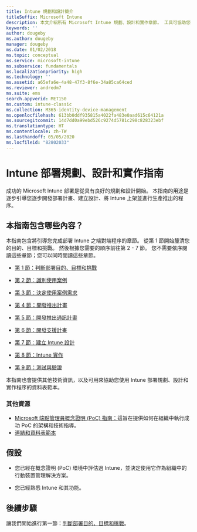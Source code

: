 ```yaml
---
title: Intune 規劃和設計簡介
titleSuffix: Microsoft Intune
description: 本文介紹所有 Microsoft Intune 規劃、設計和實作章節。 工具可協助您判斷目的、使用案例和需求、建立推出和通訊計劃、支援、測試和驗證計劃。
keywords: ''
author: dougeby
ms.author: dougeby
manager: dougeby
ms.date: 01/02/2018
ms.topic: conceptual
ms.service: microsoft-intune
ms.subservice: fundamentals
ms.localizationpriority: high
ms.technology: ''
ms.assetid: a65efa6e-4a48-47f3-8f6e-34a85ca64ced
ms.reviewer: andredm7
ms.suite: ems
search.appverid: MET150
ms.custom: intune-classic
ms.collection: M365-identity-device-management
ms.openlocfilehash: 613bb0ddf935815a4022fa483e0aad615c64121a
ms.sourcegitcommit: 14d7dd0a99ebd526c9274d5781c298c828323ebf
ms.translationtype: HT
ms.contentlocale: zh-TW
ms.lasthandoff: 05/05/2020
ms.locfileid: "82802033"
---
```

# <a name="intune-deployment-planning-design-and-implementation-guide"></a>Intune 部署規劃、設計和實作指南

成功的 Microsoft Intune 部署是從具有良好的規劃和設計開始。 本指南的用途是逐步引導您逐步開發部署計畫、建立設計、將 Intune 上架並進行生產推出的程序。

## <a name="whats-included-in-this-guide"></a>本指南包含哪些內容？

本指南包含將引導您完成部署 Intune 之端對端程序的章節。 從第 1 節開始釐清您的目的、目標和挑戰。 然後根據您需要的順序前往第 2 - 7 節。 您不需要依序閱讀這些章節；您可以同時閱讀這些章節。

- [第 1 節：判斷部署目的、目標和挑戰](planning-guide-deployment-goals.md)

- [第 2 節：識別使用案例](planning-guide-scenarios.md)

- [第 3 節：決定使用案例需求](planning-guide-requirements.md)

- [第 4 節：開發推出計畫](planning-guide-rollout-plan.md)

- [第 5 節︰開發推出通訊計畫](planning-guide-communication-plan.md)

- [第 6 節：開發支援計畫](planning-guide-support-plan.md)

- [第 7 節：建立 Intune 設計](planning-guide-design.md)

- [第 8 節：Intune 實作](planning-guide-onboarding.md)

- [第 9 節：測試與驗證](planning-guide-test-validation.md)

本指南也會提供其他技術資訊，以及可用來協助您使用 Intune 部署規劃、設計和實作程序的資料表範本。

### <a name="additional-resources"></a>其他資源

- [Microsoft 端點管理員概念證明 (PoC) 指南：](https://www.microsoft.com/microsoft-365/partners/endpoint-manager-poc)這旨在提供如何在組織中執行成功 PoC 的架構和技術指導。
- [連結和資料表範本](planning-guide-resources.md)

## <a name="assumptions"></a>假設

- 您已經在概念證明 (PoC) 環境中評估過 Intune，並決定使用它作為組織中的行動裝置管理解決方案。

- 您已經熟悉 Intune 和其功能。

## <a name="next-steps"></a>後續步驟

讓我們開始進行第一節：[判斷部署目的、目標和挑戰](planning-guide-deployment-goals.md)。
